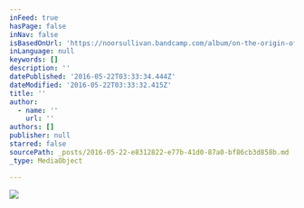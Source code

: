 ```yaml
---
inFeed: true
hasPage: false
inNav: false
isBasedOnUrl: 'https://noorsullivan.bandcamp.com/album/on-the-origin-of-joy'
inLanguage: null
keywords: []
description: ''
datePublished: '2016-05-22T03:33:34.444Z'
dateModified: '2016-05-22T03:33:32.415Z'
title: ''
author:
  - name: ''
    url: ''
authors: []
publisher: null
starred: false
sourcePath: _posts/2016-05-22-e8312822-e77b-41d0-87a0-bf86cb3d858b.md
_type: MediaObject

---
```

![](https://the-grid-user-content.s3-us-west-2.amazonaws.com/cfba9360-318b-4578-9630-e33b6d72effb.jpg)